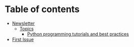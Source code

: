 # Table of contents

* [Newsletter](README.md)
  * [Topics](page-1.md)
    * [Python programming tutorials and best practices](newsletter/topics/python-programming-tutorials-and-best-practices.md)
* [First Issue](first-issue.md)
